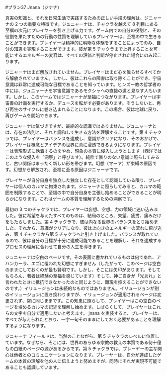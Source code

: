 #プラン37 Jnana（ジナナ）

真実の知識と、それを日常生活で実践するための正しい手段の理解は、ジニャーナの 2 つの重要な特徴です。ジュニャーナは、チャクラを越えて 8 列目にある至福の次元にプレイヤーを引き上げる力です。ゲーム内での自分の役割と、その役割を果たすための行動の性質を理解しているプレイヤーは、至福の中で生きることができます。プレイヤーは精神的に明晰な体験をすることによってのみ、自分の知恵を実現することができます。彼が第 5 チャクラまで上昇することを可能にするエネルギーの変容は、すべての評価と判断が停止された場合にのみ起こります。

ジニャーナはまだ解放されていません。プレイヤーはまだ心を曇らせるすべてから解放されていません。しかし、彼はこれらの障害は取り除くことができ、宇宙意識は非常に達成可能な目標であることを知っています。ヒンズー教の哲学者の中には、ジュニャーナを宇宙意識であるモクシャへの直接の道と見なす人もいます。しかし、このゲームではジニャーナが至福につながります。プレイヤーは宇宙善の計画を実行するか、デュースを転がす必要があります。そうしないと、再び再生のサイクルに巻き込まれることになります。この場合、彼は地球に戻り、再びゲームを開始できます。

ジュニャーナは気づきですが、最終的な認識ではありません。ジュニャーナとは、存在の法則と、それと調和して生きる方法を理解することです。第 4 チャクラでは、プレイヤーはバランスを達成し、意識がクリアになり、そのおかげで、プレイヤーは概念とアイデアの世界に真に浸透できるようになります。プレイヤーは表現形式に執着するのをやめ、現象の本質に侵入しようとします（西洋ではこのような侵入を「洞察」と呼びます）。純粋で曇りのない意識に照らしてみると、古い関係はまったく新しい形を帯びます。幻想（マーヤ）が束縛の原因です。幻想から解放され、至福に至る原因はジニャーナです。

プレイヤーが自分自身を独立した独立した存在として認識している限り、プレイヤーは個人のカルマに拘束されます。ジニャーナに照らしてみると、カルマの範囲を制限することで、至福の中で自分自身を主張し始めることができることが明らかになります。これはゲームの本質を理解するための洞察です。

最初の 3 つのチャクラでは、プレイヤーは妄想、空想、力の領域に迷い込みました。彼に希望を与えたすべてのものは、結局のところ、失望、疲労、痛みだけをもたらしました。第 4 チャクラで、彼は内なる世界のバランスをとり始めました。それから、意識がクリアになり、彼は上向きのエネルギーの流れに飛び込み、第 4 チャクラから第 5 チャクラへと引き上げました。バランスが取れているので、彼は自分の目標が十分に達成可能であることを理解し、それを達成するプロセスの理解に合わせて自分の人生を導きます。

ジュニャーナは空白のページです。その表面に書かれているものは何であれ、アハンカーラ、エゴに覆われた幻想にすぎません（したがって、このページは空白のままにしておくのが最も賢明です。しかし、そこには矢印があります。そしてもちろん、著者は経験の至福を感じています）そして、神ご自身が「光あれ」と言われたときに抵抗できなかったのと同じように、顕現を控えることができないのです。）イリュージョンは永続的なものではありません。イリュージョンが別のイリュージョンに置き換わりますが、イリュージョンが適用されるページは変更されず、常に同じままです。この知恵に照らして、プレイヤーはこの空白のページを埋めるカルマの記述を理解し始めます。しばらくして、プレイヤーはこれらの文字を自分で適用したいと考えます。 jnana を実装すると、プレイヤーは、すべてが与えられたとおり、一字一句そのままにしておく必要があることを理解するようになります。

ジニャーナ フィールドは、当然のことながら、第 5 チャクラのレベルに位置しています。なぜなら、そこには、世界のあらゆる宗教の教えの本質である何十億もの白紙のページの源があるからです。第 5 チャクラでは、プレーヤーの主な関心は他者とのコミュニケーションになります。プレーヤーは、自分が達成したゲームの本質の理解を他の人に伝えようと努めますが、同時にそれが実現不可能であることも認識しています。
